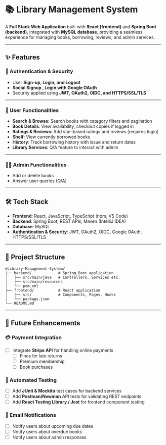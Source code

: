 # 📚 Library Management System  

A **Full Stack Web Application** built with **React (frontend)** and **Spring Boot (backend)**, integrated with **MySQL database**, providing a seamless experience for managing books, borrowing, reviews, and admin services.  

---

## ✨ Features  

### 🔑 Authentication & Security  
- User **Sign-up, Login, and Logout**  
- **Social Signup , Login with Google OAuth**  
- Security applied using **JWT, OAuth2, OIDC, and HTTPS/SSL/TLS**  

---

### 📖 User Functionalities  
- **Search & Browse**: Search books with category filters and pagination  
- **Book Details**: View availability, checkout copies if logged in  
- **Ratings & Reviews**: Add star-based ratings and reviews (requires login)  
- **Shelf**: View currently borrowed books  
- **History**: Track borrowing history with issue and return dates  
- **Library Services**: Q/A feature to interact with admin  

---

### 👨‍💼 Admin Functionalities  
- Add or delete books  
- Answer user queries (Q/A)  

---

## 🛠️ Tech Stack  
- **Frontend**: React, JavaScript, TypeScript (npm, VS Code)  
- **Backend**: Spring Boot, REST APIs, Maven (IntelliJ IDEA)  
- **Database**: MySQL  
- **Authentication & Security**: JWT, OAuth2, OIDC, Google OAuth, HTTPS/SSL/TLS  

---

## 📂 Project Structure  
```plaintext
eLibrary-Management-System/
├── backend/            # Spring Boot application
│   ├── src/main/java   # Controllers, Services etc.
│   ├── src/main/resources
│   └── pom.xml
├── frontend/           # React application
│   ├── src/            # Components, Pages, Hooks
│   └── package.json
└── README.md 
```

---

## 🚀 Future Enhancements

### 💳 Payment Integration
- [ ] Integrate **Stripe API** for handling online payments  
  - [ ] Fines for late returns  
  - [ ] Premium membership  
  - [ ] Book purchases  

### 🧪 Automated Testing
- [ ] Add **JUnit & Mockito** test cases for backend services  
- [ ] Add **Postman/Newman** API tests for validating REST endpoints  
- [ ] Add **React Testing Library / Jest** for frontend component testing  

### 📧 Email Notifications
- [ ] Notify users about upcoming due dates  
- [ ] Notify users about overdue books  
- [ ] Notify users about admin responses  

